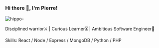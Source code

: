 ### Hi there 👋, I'm Pierre!
![hippo](https://media2.giphy.com/media/RxR1KghIie2iI/giphy.gif?cid=ecf05e473rsxo5qql48748zkgaeq7axf2tesr42c64sepb1r&ep=v1_gifs_related&rid=giphy.gif&ct=g)-



Disciplined warrior⚔️ | Curious Learner⏳ |  Ambitious Software Engineer👾

Skills:  React / Node / Express / MongoDB / Python / PHP










